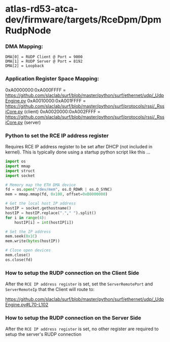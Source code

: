 # atlas-rd53-atca-dev/firmware/targets/RceDpm/DpmRudpNode

<!--- ######################################################## -->

### DMA Mapping:
```
DMA[0] = RUDP Client @ Port = 9000
DMA[1] = RUDP Server @ Port = 8192
DMA[2] = Loopback
```

<!--- ######################################################## -->

### Application Register Space Mapping:
0xA0000000:0xA000FFFF = https://github.com/slaclab/surf/blob/master/python/surf/ethernet/udp/_UdpEngine.py
0xA0010000:0xA001FFFF = https://github.com/slaclab/surf/blob/master/python/surf/protocols/rssi/_RssiCore.py (client)
0xA0020000:0xA002FFFF = https://github.com/slaclab/surf/blob/master/python/surf/protocols/rssi/_RssiCore.py (server)

<!--- ######################################################## -->

### Python to set the RCE IP address register

Requires RCE IP address register to be set after DHCP (not included in kernel).
This is typically done using a startup python script like this ...

```python
import os
import mmap
import struct
import socket

# Memory map the ETH DMA device
fd = os.open("/dev/mem", os.O_RDWR | os.O_SYNC)
mem = mmap.mmap(fd, 0x100, offset=0xB0000000)

# Get the local host IP address
hostIP = socket.gethostname()
hostIP = hostIP.replace("."," ").split()
for i in range(4):
    hostIP[i] = int(hostIP[i])

# Set the IP address
mem.seek(0x1C)
mem.write(bytes(hostIP))

# Close open devices
mem.close()
os.close(fd)
```

<!--- ######################################################## -->

### How to setup the RUDP connection on the Client Side

After the `RCE IP address register` is set, set the `ServerRemotePort` and `ServerRemoteIp` that the Client will route to:

https://github.com/slaclab/surf/blob/master/python/surf/ethernet/udp/_UdpEngine.py#L70-L102

<!--- ######################################################## -->

### How to setup the RUDP connection on the Server Side

After the `RCE IP address register` is set, no other register are required to setup the server's RUDP connection

<!--- ######################################################## -->

